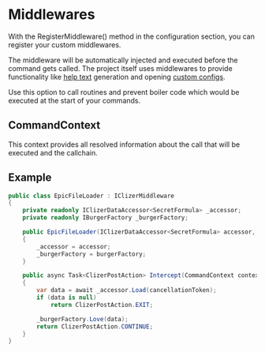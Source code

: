 # Middlewares
With the RegisterMiddleware() method in the configuration section, you can register your custom middlewares.

The middleware will be automatically  injected and executed before the command gets called.
The project itself uses middlewares to provide functionality like [help text](help.md) generation and opening [custom configs](custom_configs.md).

Use this option to call routines and prevent boiler code which would be executed at the start of your commands.

## CommandContext
This context provides all resolved information about the call that will be executed and the callchain.

## Example
```csharp
public class EpicFileLoader : IClizerMiddleware
{
    private readonly IClizerDataAccessor<SecretFormula> _accessor;
    private readonly IBurgerFactory _burgerFactory;

    public EpicFileLoader(IClizerDataAccessor<SecretFormula> accessor, IBurgerFactory burgerFactory)
    {
        _accessor = accessor;
        _burgerFactory = burgerFactory;
    }

    public async Task<ClizerPostAction> Intercept(CommandContext context, CancellationToken cancellationToken)
    {
        var data = await _accessor.Load(cancellationToken);
        if (data is null)
            return ClizerPostAction.EXIT;

        _burgerFactory.Love(data);
        return ClizerPostAction.CONTINUE;
    }
}
```
